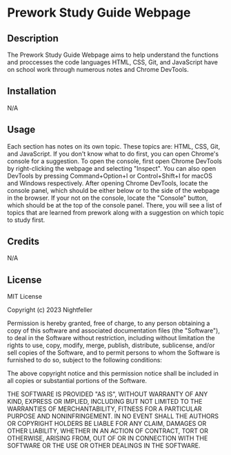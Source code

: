 # Prework Study Guide Webpage

## Description

The Prework Study Guide Webpage aims to help understand the functions and proccesses the code languages HTML, CSS, Git, and JavaScript have on school work through numerous notes and Chrome DevTools. 

## Installation

N/A

## Usage

Each section has notes on its own topic. These topics are: HTML, CSS, Git, and JavaScript.
If you don't know what to do first, you can open Chrome's console for a suggestion. To open the console, first open Chrome DevTools by right-clicking the webpage and selecting "Inspect". You can also open DevTools by pressing Command+Option+I or Control+Shift+I for macOS and Windows respectively.
After opening Chrome DevTools, locate the console panel, which should be either below or to the side of the webpage in the browser. If your not on the console, locate the "Console" button, which should be at the top of the console panel.
There, you will see a list of topics that are learned from prework along with a suggestion on which topic to study first.

## Credits

N/A

## License

MIT License

Copyright (c) 2023 Nightfeller

Permission is hereby granted, free of charge, to any person obtaining a copy
of this software and associated documentation files (the "Software"), to deal
in the Software without restriction, including without limitation the rights
to use, copy, modify, merge, publish, distribute, sublicense, and/or sell
copies of the Software, and to permit persons to whom the Software is
furnished to do so, subject to the following conditions:

The above copyright notice and this permission notice shall be included in all
copies or substantial portions of the Software.

THE SOFTWARE IS PROVIDED "AS IS", WITHOUT WARRANTY OF ANY KIND, EXPRESS OR
IMPLIED, INCLUDING BUT NOT LIMITED TO THE WARRANTIES OF MERCHANTABILITY,
FITNESS FOR A PARTICULAR PURPOSE AND NONINFRINGEMENT. IN NO EVENT SHALL THE
AUTHORS OR COPYRIGHT HOLDERS BE LIABLE FOR ANY CLAIM, DAMAGES OR OTHER
LIABILITY, WHETHER IN AN ACTION OF CONTRACT, TORT OR OTHERWISE, ARISING FROM,
OUT OF OR IN CONNECTION WITH THE SOFTWARE OR THE USE OR OTHER DEALINGS IN THE
SOFTWARE.

